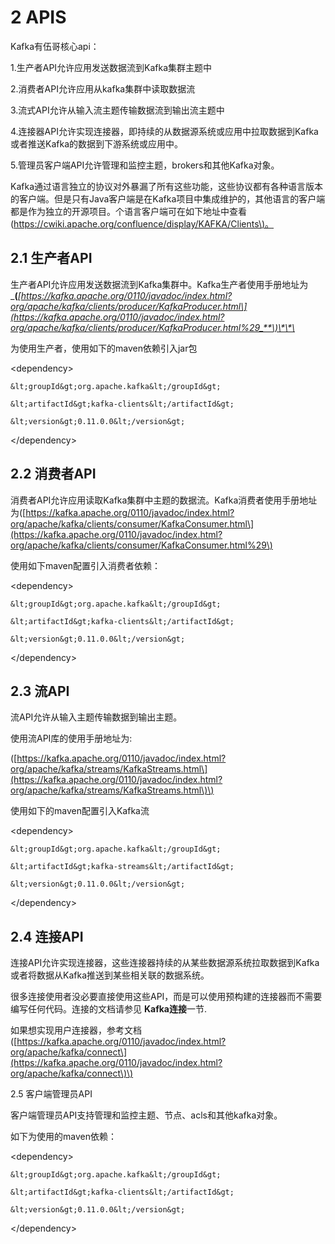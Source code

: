# 2 APIS

Kafka有伍哥核心api：

1.生产者API允许应用发送数据流到Kafka集群主题中

2.消费者API允许应用从kafka集群中读取数据流

3.流式API允许从输入流主题传输数据流到输出流主题中

4.连接器API允许实现连接器，即持续的从数据源系统或应用中拉取数据到Kafka或者推送Kafka的数据到下游系统或应用中。

5.管理员客户端API允许管理和监控主题，brokers和其他Kafka对象。

Kafka通过语言独立的协议对外暴漏了所有这些功能，这些协议都有各种语言版本的客户端。但是只有Java客户端是在Kafka项目中集成维护的，其他语言的客户端都是作为独立的开源项目。个语言客户端可在如下地址中查看\([https://cwiki.apache.org/confluence/display/KAFKA/Clients\)。](https://cwiki.apache.org/confluence/display/KAFKA/Clients%29。)

## 2.1 生产者API

生产者API允许应用发送数据流到Kafka集群中。Kafka生产者使用手册地址为_**\(**_[https://kafka.apache.org/0110/javadoc/index.html?org/apache/kafka/clients/producer/KafkaProducer.html\](https://kafka.apache.org/0110/javadoc/index.html?org/apache/kafka/clients/producer/KafkaProducer.html%29_**\)\*\*\_

为使用生产者，使用如下的maven依赖引入jar包

&lt;dependency&gt;

```
&lt;groupId&gt;org.apache.kafka&lt;/groupId&gt;

&lt;artifactId&gt;kafka-clients&lt;/artifactId&gt;

&lt;version&gt;0.11.0.0&lt;/version&gt;
```

&lt;/dependency&gt;

## 2.2 消费者API

消费者API允许应用读取Kafka集群中主题的数据流。Kafka消费者使用手册地址为\([https://kafka.apache.org/0110/javadoc/index.html?org/apache/kafka/clients/consumer/KafkaConsumer.html\](https://kafka.apache.org/0110/javadoc/index.html?org/apache/kafka/clients/consumer/KafkaConsumer.html%29\)

使用如下maven配置引入消费者依赖：

&lt;dependency&gt;

```
&lt;groupId&gt;org.apache.kafka&lt;/groupId&gt;

&lt;artifactId&gt;kafka-clients&lt;/artifactId&gt;

&lt;version&gt;0.11.0.0&lt;/version&gt;
```

&lt;/dependency&gt;

## 2.3 流API

流API允许从输入主题传输数据到输出主题。

使用流API库的使用手册地址为:

\([https://kafka.apache.org/0110/javadoc/index.html?org/apache/kafka/streams/KafkaStreams.html\](https://kafka.apache.org/0110/javadoc/index.html?org/apache/kafka/streams/KafkaStreams.html\)\)

使用如下的maven配置引入Kafka流

&lt;dependency&gt;

```
&lt;groupId&gt;org.apache.kafka&lt;/groupId&gt;

&lt;artifactId&gt;kafka-streams&lt;/artifactId&gt;

&lt;version&gt;0.11.0.0&lt;/version&gt;
```

&lt;/dependency&gt;

## 2.4 连接API

连接API允许实现连接器，这些连接器持续的从某些数据源系统拉取数据到Kafka或者将数据从Kafka推送到某些相关联的数据系统。

很多连接使用者没必要直接使用这些API，而是可以使用预构建的连接器而不需要编写任何代码。连接的文档请参见 **Kafka连接**一节.

如果想实现用户连接器，参考文档\([https://kafka.apache.org/0110/javadoc/index.html?org/apache/kafka/connect\](https://kafka.apache.org/0110/javadoc/index.html?org/apache/kafka/connect\)\)

2.5 客户端管理员API

客户端管理员API支持管理和监控主题、节点、acls和其他kafka对象。

如下为使用的maven依赖：

&lt;dependency&gt;

    &lt;groupId&gt;org.apache.kafka&lt;/groupId&gt;

    &lt;artifactId&gt;kafka-clients&lt;/artifactId&gt;

    &lt;version&gt;0.11.0.0&lt;/version&gt;

&lt;/dependency&gt;

